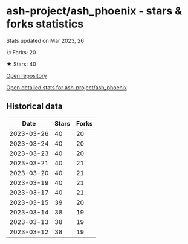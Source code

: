 # ash-project/ash_phoenix - stars & forks statistics

Stats updated on Mar 2023, 26

☋ Forks: 20

★ Stars: 40

[Open repository](https://github.com/ash-project/ash_phoenix)

[Open detailed stats for ash-project/ash_phoenix](https://reviewgithub.com/rep/ash-project/ash_phoenix)

## Historical data
| Date | Stars | Forks |
|------|-------|-------|
| 2023-03-26 | 40 | 20 | 
| 2023-03-24 | 40 | 20 | 
| 2023-03-23 | 40 | 20 | 
| 2023-03-21 | 40 | 21 | 
| 2023-03-20 | 40 | 21 | 
| 2023-03-19 | 40 | 21 | 
| 2023-03-17 | 40 | 21 | 
| 2023-03-15 | 39 | 20 | 
| 2023-03-14 | 38 | 19 | 
| 2023-03-13 | 38 | 19 | 
| 2023-03-12 | 38 | 19 | 

